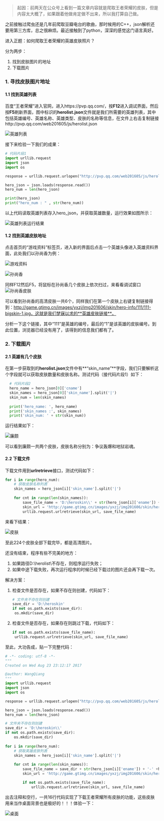 > 起因：前两天在公众号上看到一篇文章内容就是爬取王者荣耀的皮肤，但是内容太大概了，如果跟着他做肯定做不出来，所以我打算自己做。



之前接触过爬虫还是几年前爬取豆瓣电台的歌曲，那时候用的C++，json解析还要用第三方库，总之很麻烦。最近接触到了python，深深的感觉这门语言真好。



进入正题：如何爬取王者荣耀的英雄皮肤照片？



分为两步：

1. 找到皮肤图片的地址
2. 下载图片

### 1. 寻找皮肤图片地址

#### 1.1 找到英雄列表

百度“王者荣耀”进入官网，进入https://pvp.qq.com/，按**F12**进入调试界面，然后按**F5**刷新界面，图中标识的**herolist.json**文件就是我们所需要的英雄列表，其中包括英雄编号、英雄名称、英雄类型、皮肤的名称等信息，在文件上右击复制链接http://pvp.qq.com/web201605/js/herolist.json

![英雄列表](E:\__Python\爬虫\下载王者荣耀皮肤\英雄列表.png)

接下来检验一下我们的成果：

``` python
# 代码片段1
import urllib.request
import json
import os

response = urllib.request.urlopen("http://pvp.qq.com/web201605/js/herolist.json")

hero_json = json.loads(response.read())
hero_num = len(hero_json)

print(hero_json)
print("hero_num : " , str(hero_num))
```

以上代码读取英雄列表存入hero_json，并获取英雄数量，运行效果如图所示：

![英雄列表运行结果](E:\__Python\爬虫\下载王者荣耀皮肤\英雄列表运行结果.png)


#### 1.2 找到英雄皮肤地址

点击首页的“游戏资料”标签页，进入新的界面后点击一个英雄头像进入英雄资料界面，此处我们以孙尚香为例：

![游戏资料](E:\__Python\爬虫\下载王者荣耀皮肤\游戏资料.png)

![孙尚香](E:\__Python\爬虫\下载王者荣耀皮肤\孙尚香.png)

同样F12然后F5，将鼠标在孙尚香几个皮肤上依次扫过，来看看调试窗口![孙尚香皮肤](E:\__Python\爬虫\下载王者荣耀皮肤\孙尚香皮肤.png)

可以看到孙尚香的高清皮肤一共6个，同样我们在第一个皮肤上右键复制链接得到：http://game.gtimg.cn/images/yxzj/img201606/skin/hero-info/111/111-bigskin-1.jpg，这就是我们梦寐以求的**英雄皮肤链接**。



分析一下这个链接，其中“111”是英雄的编号，最后的“1”是该英雄的皮肤编号。到此位置，浏览器已经没有用了，该得到的信息我们都有了。



### 2. 下载图片

#### 2.1 英雄有几个皮肤

在第一步获取到的**herolist.json**文件中有**“skin_name”**字段，我们只要解析这个字段就可以获取皮肤数量和皮肤名称。测试代码（接代码片段1）如下：

``` python
  # 代码片段2
  hero_name = hero_json[0]['cname']
  skin_names = hero_json[0]['skin_name'].split('|')
  skin_num = len(skin_names)
    
  print('hero_name: ', hero_name)
  print('skin_names :', skin_names)
  print('skin_num: ' + str(skin_num))
```

运行结果如下：

![廉颇](E:\__Python\爬虫\下载王者荣耀皮肤\廉颇.png)

可以看到廉颇一共两个皮肤，皮肤名称分别为：争议轰爆和地狱岩魂。

#### 2.2 下载文件

下载文件用到**urlretrieve**接口，测试代码如下：

``` python
for i in range(hero_num):
  	# 获取皮肤名称列表
    skin_names = hero_json[i]['skin_name'].split('|')
    
    for cnt in range(len(skin_names)):
        save_file_name = 'D:\heroskin\\' + str(hero_json[i]['ename']) + '-' +hero_json[i]['cname']+ '-' +skin_names[cnt] + '.jpg'
        skin_url = 'http://game.gtimg.cn/images/yxzj/img201606/skin/hero-info/'+str(hero_json[i]['ename'])+ '/' +str(hero_json[i]['ename'])+'-bigskin-' + str(cnt+1) +'.jpg'
        urllib.request.urlretrieve(skin_url, save_file_name)

```

来看下结果：

![皮肤](E:\__Python\爬虫\下载王者荣耀皮肤\皮肤.png)

至此224个皮肤全部下载完毕，都是高清图片。





还没有结束，程序有些不完美的地方：

1. 如果路径D:\herolist\不存在，则程序运行失败；
2. 如果中途下载失败，再次运行程序的时候已经下载过的图片还会再下载一次。

解决方案：

1. 检查文件是否存在，如果不存在则创建，代码如下：

   ``` python
   # 文件夹不存在则创建
   save_dir = 'D:\heroskin'
   if not os.path.exists(save_dir):
   	os.mkdir(save_dir)
   ```

2. 检查文件是否存在，如果存在则跳过下载，代码如下：


   ``` python
   if not os.path.exists(save_file_name):
   	urllib.request.urlretrieve(skin_url, save_file_name)
   ```



至此，大功告成，贴一下完整代码：

``` python
# -*- coding: utf-8 -*-
"""
Created on Wed Aug 23 23:12:17 2017

@author: WangQiang
"""
import urllib.request
import json
import os

response = urllib.request.urlopen("http://pvp.qq.com/web201605/js/herolist.json")

hero_json = json.loads(response.read())
hero_num = len(hero_json)

# 文件夹不存在则创建
save_dir = 'D:\heroskin\\'
if not os.path.exists(save_dir):
	os.mkdir(save_dir)
	
for i in range(hero_num):
	# 获取英雄皮肤列表
	skin_names = hero_json[i]['skin_name'].split('|')
	
	for cnt in range(len(skin_names)):
		save_file_name = save_dir + str(hero_json[i]['ename']) + '-' +hero_json[i]['cname']+ '-' +skin_names[cnt] + '.jpg'
		skin_url = 'http://game.gtimg.cn/images/yxzj/img201606/skin/hero-info/'+str(hero_json[i]['ename'])+ '/' +str(hero_json[i]['ename'])+'-bigskin-' + str(cnt+1) +'.jpg'

		if not os.path.exists(save_file_name):
			urllib.request.urlretrieve(skin_url, save_file_name)
```

出去注释和空行，一共16行代码实现了下载王者荣耀所有皮肤的功能，这些皮肤用来当作桌面背景也是极好的！！！体验一下：

![桌面](E:\__Python\爬虫\下载王者荣耀皮肤\桌面.png)
